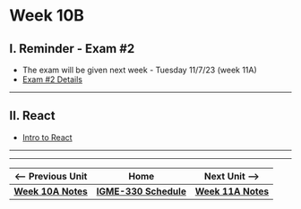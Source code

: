 # Week 10B


## I. Reminder - Exam #2

- The exam will be given next week - Tuesday 11/7/23 (week 11A)
- [Exam #2 Details](../notes/exam-2-details.md)

---

## II. React
- [Intro to React](../notes/react-intro.md)


<hr><hr>


| <-- Previous Unit | Home | Next Unit -->
| --- | --- | --- 
| [**Week 10A Notes**](10A.md)  |  [**IGME-330 Schedule**](../schedule.md) | [**Week 11A Notes**](11A.md)
